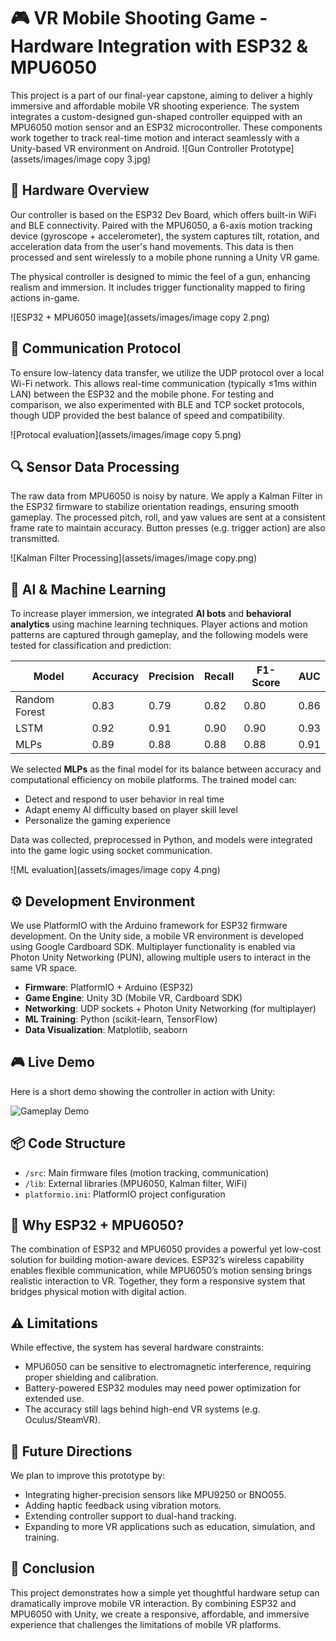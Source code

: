 # 🎮 VR Mobile Shooting Game - Hardware Integration with ESP32 & MPU6050

This project is a part of our final-year capstone, aiming to deliver a highly immersive and affordable mobile VR shooting experience. The system integrates a custom-designed gun-shaped controller equipped with an MPU6050 motion sensor and an ESP32 microcontroller. These components work together to track real-time motion and interact seamlessly with a Unity-based VR environment on Android.
![Gun Controller Prototype](assets/images/image copy 3.jpg)

## 🔧 Hardware Overview

Our controller is based on the ESP32 Dev Board, which offers built-in WiFi and BLE connectivity. Paired with the MPU6050, a 6-axis motion tracking device (gyroscope + accelerometer), the system captures tilt, rotation, and acceleration data from the user's hand movements. This data is then processed and sent wirelessly to a mobile phone running a Unity VR game.

The physical controller is designed to mimic the feel of a gun, enhancing realism and immersion. It includes trigger functionality mapped to firing actions in-game.

![ESP32 + MPU6050 image](assets/images/image copy 2.png)

## 🔁 Communication Protocol

To ensure low-latency data transfer, we utilize the UDP protocol over a local Wi-Fi network. This allows real-time communication (typically ≤1ms within LAN) between the ESP32 and the mobile phone. For testing and comparison, we also experimented with BLE and TCP socket protocols, though UDP provided the best balance of speed and compatibility.

![Protocal evaluation](assets/images/image copy 5.png)

## 🔍 Sensor Data Processing

The raw data from MPU6050 is noisy by nature. We apply a Kalman Filter in the ESP32 firmware to stabilize orientation readings, ensuring smooth gameplay. The processed pitch, roll, and yaw values are sent at a consistent frame rate to maintain accuracy. Button presses (e.g. trigger action) are also transmitted.

![Kalman Filter Processing](assets/images/image copy.png)

## 🤖 AI & Machine Learning

To increase player immersion, we integrated **AI bots** and **behavioral analytics** using machine learning techniques. Player actions and motion patterns are captured through gameplay, and the following models were tested for classification and prediction:

| Model         | Accuracy | Precision | Recall | F1-Score | AUC |
|---------------|----------|-----------|--------|----------|-----|
| Random Forest | 0.83     | 0.79      | 0.82   | 0.80     | 0.86 |
| LSTM          | 0.92     | 0.91      | 0.90   | 0.90     | 0.93 |
| MLPs           | 0.89     | 0.88      | 0.88   | 0.88     | 0.91 |

We selected **MLPs** as the final model for its balance between accuracy and computational efficiency on mobile platforms. The trained model can:
- Detect and respond to user behavior in real time
- Adapt enemy AI difficulty based on player skill level
- Personalize the gaming experience

Data was collected, preprocessed in Python, and models were integrated into the game logic using socket communication.

![ML evaluation](assets/images/image copy 4.png)


## ⚙️ Development Environment

We use PlatformIO with the Arduino framework for ESP32 firmware development. On the Unity side, a mobile VR environment is developed using Google Cardboard SDK. Multiplayer functionality is enabled via Photon Unity Networking (PUN), allowing multiple users to interact in the same VR space.
- **Firmware**: PlatformIO + Arduino (ESP32)
- **Game Engine**: Unity 3D (Mobile VR, Cardboard SDK)
- **Networking**: UDP sockets + Photon Unity Networking (for multiplayer)
- **ML Training**: Python (scikit-learn, TensorFlow)
- **Data Visualization**: Matplotlib, seaborn

## 🎮 Live Demo

Here is a short demo showing the controller in action with Unity:

![Gameplay Demo](assets/images/demo.gif)

## 📦 Code Structure

- `/src`: Main firmware files (motion tracking, communication)
- `/lib`: External libraries (MPU6050, Kalman filter, WiFi)
- `platformio.ini`: PlatformIO project configuration

## 📌 Why ESP32 + MPU6050?

The combination of ESP32 and MPU6050 provides a powerful yet low-cost solution for building motion-aware devices. ESP32’s wireless capability enables flexible communication, while MPU6050’s motion sensing brings realistic interaction to VR. Together, they form a responsive system that bridges physical motion with digital action.

## ⚠️ Limitations

While effective, the system has several hardware constraints:
- MPU6050 can be sensitive to electromagnetic interference, requiring proper shielding and calibration.
- Battery-powered ESP32 modules may need power optimization for extended use.
- The accuracy still lags behind high-end VR systems (e.g. Oculus/SteamVR).

## 🚀 Future Directions

We plan to improve this prototype by:
- Integrating higher-precision sensors like MPU9250 or BNO055.
- Adding haptic feedback using vibration motors.
- Extending controller support to dual-hand tracking.
- Expanding to more VR applications such as education, simulation, and training.

## 🧠 Conclusion

This project demonstrates how a simple yet thoughtful hardware setup can dramatically improve mobile VR interaction. By combining ESP32 and MPU6050 with Unity, we create a responsive, affordable, and immersive experience that challenges the limitations of mobile VR platforms.
